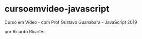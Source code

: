 # cursoemvideo-javascript
Curso em Vídeo - com Prof Gustavo Guanabara - JavaScript 2019

por Ricardo Ricarte.
